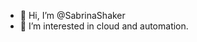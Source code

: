 - 👋 Hi, I’m @SabrinaShaker
- 👀 I’m interested in cloud and automation.


<!---
SabrinaShaker/SabrinaShaker is a ✨ special ✨ repository because its `README.md` (this file) appears on your GitHub profile.
You can click the Preview link to take a look at your changes.
--->
